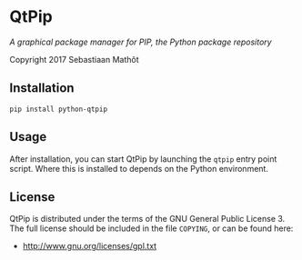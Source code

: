 # QtPip

*A graphical package manager for PIP, the Python package repository*

Copyright 2017 Sebastiaan Mathôt


## Installation

~~~
pip install python-qtpip
~~~

## Usage

After installation, you can start QtPip by launching the `qtpip` entry point script. Where this is installed to depends on the Python environment.


## License

QtPip is distributed under the terms of the GNU General Public License 3. The full license should be included in the file `COPYING`, or can be found here:

- <http://www.gnu.org/licenses/gpl.txt>
